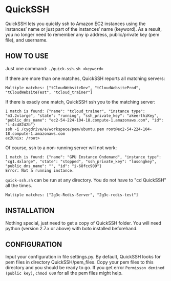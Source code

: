  # QuickSSH

QuickSSH lets you quickly ssh to Amazon EC2 instances using the instances&#8242; name or just part of the instances&#8242; name (keyword). As a result, you no longer need to remember any ip address, public/private key (pem file), and username.

## HOW TO USE

Just one command: `./quick-ssh.sh <keyword>`

If there are more than one matches, QuickSSH reports all matching servers:

```Tien@hoanhtien-pc:~/QuickSSH$ ./quick-ssh.sh tcloud
Multiple matches: ["tCloudWebsiteDev", "tCloudWebsiteProd", "tCloudWebsiteTest", "tcloud_trainer"]
```

If there is exacly one match, QuickSSH ssh you to the matching server:

```Tien@hoanhtien-pc:~/QuickSSH$ ./quick-ssh.sh tcloud_train
1 match is found: {"name": "tcloud_trainer", "instance type": "m3.2xlarge", "state": "running", "ssh_private_key": "akeerthiKey", "public_dns_name": "ec2-54-224-104-18.compute-1.amazonaws.com", "id": "i-4c48242b"}
ssh -i /cygdrive/e/workspace/pem/ubuntu.pem root@ec2-54-224-104-18.compute-1.amazonaws.com
ec2Unix: /root>
```

Of course, ssh to a non-running server will not work:

```Tien@hoanhtien-pc:~/QuickSSH$ ./quick-ssh.sh gpu
1 match is found: {"name": "GPU Instance Ondemand", "instance type": "cg1.4xlarge", "state": "stopped", "ssh_private_key": "lusongkey", "public_dns_name": "", "id": "i-68fcc909"}
Error: Not a running instance.
```

`quick-ssh.sh` can be run at any directory. You do not have to "cd QuickSSH" all the times.

```Tien@hoanhtien-pc:~/some_folder/some_sub_folder$ ../../QuickSSH/quick-ssh.sh redis
Multiple matches: ["2g3c-Redis-Server", "2g3c-redis-test"]
```

## INSTALLATION

Nothing special, just need to get a copy of QuickSSH folder. You will need python (version 2.7.x or above) with boto installed beforehand.

## CONFIGURATION

Input your configuration in file settings.py. By default, QuickSSH looks for pem files in directory QuickSSH/pem_files. Copy your pem files to this directory and you should be ready to go. If you get error `Permisson denined (public key)`, `chmod 600` for all the pem files might help.

